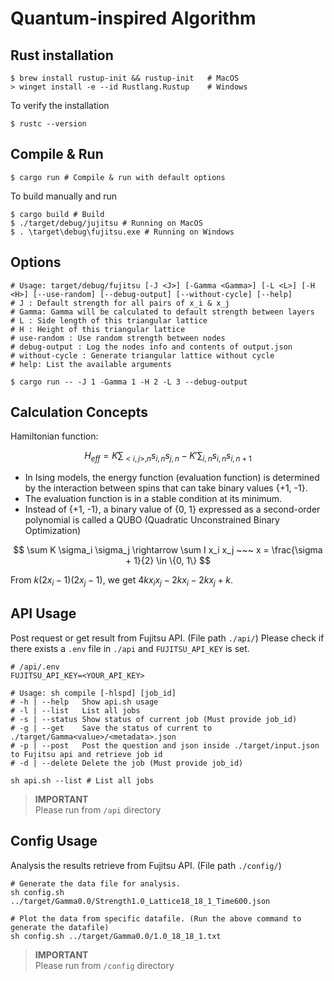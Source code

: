 # Quantum-inspired Algorithm

## Rust installation

```shell
$ brew install rustup-init && rustup-init   # MacOS
> winget install -e --id Rustlang.Rustup    # Windows
```

To verify the installation

```shell
$ rustc --version
```

## Compile & Run

```shell
$ cargo run # Compile & run with default options
```

To build manually and run

```shell
$ cargo build # Build
$ ./target/debug/jujitsu # Running on MacOS
$ . \target\debug\fujitsu.exe # Running on Windows
```

## Options

```shell
# Usage: target/debug/fujitsu [-J <J>] [-Gamma <Gamma>] [-L <L>] [-H <H>] [--use-random] [--debug-output] [--without-cycle] [--help]
# J : Default strength for all pairs of x_i & x_j
# Gamma: Gamma will be calculated to default strength between layers
# L : Side length of this triangular lattice
# H : Height of this triangular lattice
# use-random : Use random strength between nodes
# debug-output : Log the nodes info and contents of output.json
# without-cycle : Generate triangular lattice without cycle
# help: List the available arguments

$ cargo run -- -J 1 -Gamma 1 -H 2 -L 3 --debug-output
```

## Calculation Concepts

Hamiltonian function:

$$
H_{eff} = K \sum_{<i, j>, n} s_{i, n}s_{j, n}  - K' \sum_{i, n} s_{i, n} s_{i, n+1}
$$

- In Ising models, the energy function (evaluation function) is determined by the interaction between spins that can take binary values {+1, -1}.
- The evaluation function is in a stable condition at its minimum.
- Instead of {+1, -1}, a binary value of {0, 1} expressed as a second-order polynomial
  is called a QUBO (Quadratic Unconstrained Binary Optimization)

$$
\sum K \sigma_i \sigma_j \rightarrow \sum I x_i x_j ~~~
x = \frac{\sigma + 1}{2} \in \{0, 1\}
$$

From $k(2x_i - 1)(2x_j - 1)$, we get $4kx_ix_j - 2kx_i - 2kx_j + k$.

## API Usage

Post request or get result from Fujitsu API. (File path `./api/`) Please check if there exists a `.env` file in `./api` and `FUJITSU_API_KEY` is set.

```dosini
# /api/.env
FUJITSU_API_KEY=<YOUR_API_KEY>
```

```shell
# Usage: sh compile [-hlspd] [job_id]
# -h | --help   Show api.sh usage
# -l | --list   List all jobs
# -s | --status Show status of current job (Must provide job_id)
# -g | --get    Save the status of current to ./target/Gamma<value>/<metadata>.json
# -p | --post   Post the question and json inside ./target/input.json to Fujitsu api and retrieve job id
# -d | --delete Delete the job (Must provide job_id)

sh api.sh --list # List all jobs
```

> **IMPORTANT**  
> Please run from `/api` directory

## Config Usage

Analysis the results retrieve from Fujitsu API. (File path `./config/`)

```shell
# Generate the data file for analysis.
sh config.sh ../target/Gamma0.0/Strength1.0_Lattice18_18_1_Time600.json

# Plot the data from specific datafile. (Run the above command to generate the datafile)
sh config.sh ../target/Gamma0.0/1.0_18_18_1.txt
```

> **IMPORTANT**  
> Please run from `/config` directory
